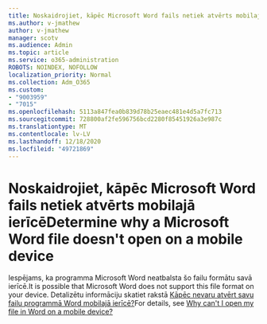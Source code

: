 ```yaml
---
title: Noskaidrojiet, kāpēc Microsoft Word fails netiek atvērts mobilajā ierīcē
ms.author: v-jmathew
author: v-jmathew
manager: scotv
ms.audience: Admin
ms.topic: article
ms.service: o365-administration
ROBOTS: NOINDEX, NOFOLLOW
localization_priority: Normal
ms.collection: Adm_O365
ms.custom:
- "9003959"
- "7015"
ms.openlocfilehash: 5113a847fea0b839d78b25eaec481e4d5a7fc713
ms.sourcegitcommit: 728800af2fe596756bcd2280f85451926a3e987c
ms.translationtype: MT
ms.contentlocale: lv-LV
ms.lasthandoff: 12/18/2020
ms.locfileid: "49721869"
---
```

# <a name="determine-why-a-microsoft-word-file-doesnt-open-on-a-mobile-device"></a><span data-ttu-id="2dc8e-102">Noskaidrojiet, kāpēc Microsoft Word fails netiek atvērts mobilajā ierīcē</span><span class="sxs-lookup"><span data-stu-id="2dc8e-102">Determine why a Microsoft Word file doesn't open on a mobile device</span></span>

<span data-ttu-id="2dc8e-103">Iespējams, ka programma Microsoft Word neatbalsta šo failu formātu savā ierīcē.</span><span class="sxs-lookup"><span data-stu-id="2dc8e-103">It is possible that Microsoft Word does not support this file format on your device.</span></span> <span data-ttu-id="2dc8e-104">Detalizētu informāciju skatiet rakstā [Kāpēc nevaru atvērt savu failu programmā Word mobilajā ierīcē?](https://go.microsoft.com/fwlink/?linkid=2135663)</span><span class="sxs-lookup"><span data-stu-id="2dc8e-104">For details, see [Why can't I open my file in Word on a mobile device?](https://go.microsoft.com/fwlink/?linkid=2135663)</span></span>
